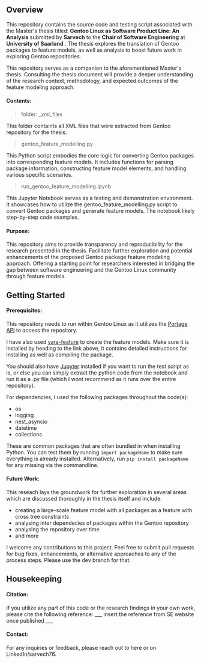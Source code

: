 
## Overview
This repository contains the source code and testing script associated with the Master's thesis titled: **Gentoo Linux as Software Product Line: An Analysis** submitted by **Sarvech** to the **Chair of Software Engineering** at **University of Saarland** . The thesis explores the translation of Gentoo packages to feature models, as well as analysis to boost future work in exploring Gentoo repositories.

This repository serves as a companion to the aforementioned Master's thesis. Consulting the thesis document will provide a deeper understanding of the research context, methodology, and expected outcomes of the feature modeling approach.

#### Contents:
> folder: _xml_files

This folder containts all XML files that were extracted from Gentoo repository for the thesis.


> gentoo_feature_modelling.py

This Python script embodies the core logic for converting Gentoo packages into corresponding feature models. It includes functions for parsing package information, constructing feature model elements, and handling various specific scenarios.

> run_gentoo_feature_modelling.ipynb

This Jupyter Notebook serves as a testing and demonstration environment. It showcases how to utilize the gentoo_feature_modelling.py script to convert Gentoo packages and generate feature models. The notebook likely step-by-step code examples.


#### Purpose:
This repository aims to provide transparency and reproducibility for the research presented in the thesis. Facilitate further exploration and potential enhancements of the proposed Gentoo package feature modeling approach. Offering a starting point for researchers interested in bridging the gap between software engineering and the Gentoo Linux community through feature models.


## Getting Started

#### Prerequisites: 
This repository needs to run within Gentoo Linux as it utilizes the [Portage API](https://dev.gentoo.org/~zmedico/portage/doc/api/portage.dbapi.html) to access the repository. 

I have also used [vara-feature](https://github.com/se-sic/vara-feature) to create the feature models. Make sure it is installed by heading to the link above, it contains detailed instructions for installing as well as compiling the package.  

You should also have [Jupyter](https://jupyter.org/) installed if you want to run the test script as is, or else you can simply extract the python code from the notebook and run it as a .py file (which I wont recommend as it runs over the entire repository). 

For dependencies, I used the following packages throughout the code(s):
- os 
- logging
- nest_asyncio
- datetime 
- collections

These are common packages that are often bundled in when installing Python. You can test them by running `import packageName`  to make sure everything is already installed. Alternatively, run `pip install packageName` for any missing via the commandline.


#### Future Work:
This reseach lays the groundwork for further exploration in several areas which are discussed thoroughly in the thesis itself and include: 
- creating a large-scale feature model with all packages as a feature with cross tree constraints
- analysing inter dependecies of packages within the Gentoo repository
- analysing the repository over time
- and more

I welcome any contributions to this project. Feel free to submit pull requests for bug fixes, enhancements, or alternative approaches to any of the process steps. Please use the dev branch for that.




## Housekeeping
#### Citation:
If you utilize any part of this code or the research findings in your own work, please cite the following reference:
___ insert the reference from SE website once published ___

#### Contact:
For any inquiries or feedback, please reach out to here or on LinkedIn/sarvech76.